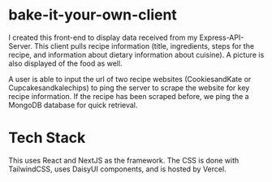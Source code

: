 # bake-it-your-own-client

I created this front-end to display data received from my Express-API-Server. This client pulls recipe information (title, ingredients, steps for the recipe, and information about dietary information about cuisine). A picture is also displayed of the food as well. 

A user is able to input the url of two recipe websites (CookiesandKate or Cupcakesandkalechips) to ping the server to scrape the website for key recipe information. If the recipe has been scraped before, we ping the a MongoDB database for quick retrieval.

# Tech Stack
This uses React and NextJS as the framework. The CSS is done with TailwindCSS, uses DaisyUI components, and is hosted by Vercel. 
